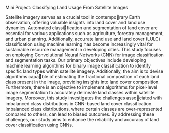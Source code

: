 Mini Project: Classifying Land Usage From Satellite Images

Satellite imagery serves as a crucial tool in contemporary Earth observation, offering valuable insights into
land cover and land use dynamics. Automated classification and segmentation of land cover are essential for
various applications such as agriculture, forestry management, and urban planning. Additionally, accurate land
use and land cover (LULC) classification using machine
learning has become increasingly vital for sustainable resource management in developing cities.
This study focuses on employing Convolutional Neural
Networks (CNN) for image classification and segmentation tasks. Our primary objectives include developing
machine learning algorithms for binary image classification to identify specific land types within satellite imagery. Additionally, the aim is to devise algorithms capable of estimating the fractional composition of each land
class present in the image, providing insights into land
cover composition. Furthermore, there is an objective to
implement algorithms for pixel-level image segmentation
to accurately delineate land classes within satellite imagery.
Moreover, this study investigates the challenges associated with imbalanced class distributions in CNN-based
land cover classification. Imbalanced class distributions,
where certain classes are over-represented compared to
others, can lead to biased outcomes. By addressing these
challenges, our study aims to enhance the reliability and
accuracy of land cover classification using CNNs.
